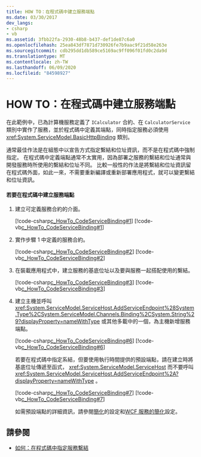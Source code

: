 ```yaml
---
title: HOW TO：在程式碼中建立服務端點
ms.date: 03/30/2017
dev_langs:
- csharp
- vb
ms.assetid: 3fbb22fa-2930-48b8-b437-def1de87c6a0
ms.openlocfilehash: 25ea843df7871d730926fe7b9aac9f21d58e263e
ms.sourcegitcommit: cdb295dd1db589ce5169ac9ff096f01fd0c2da9d
ms.translationtype: MT
ms.contentlocale: zh-TW
ms.lasthandoff: 06/09/2020
ms.locfileid: "84598927"
---
```

# <a name="how-to-create-a-service-endpoint-in-code"></a>HOW TO：在程式碼中建立服務端點
在此範例中，已為計算機服務定義了 `ICalculator` 合約、在 `CalculatorService` 類別中實作了服務，並於程式碼中定義其端點，同時指定服務必須使用 <xref:System.ServiceModel.BasicHttpBinding> 類別。  
  
 通常最佳作法是在組態中以宣告方式指定繫結和位址資訊，而不是在程式碼中強制指定。 在程式碼中定義端點通常不太實用，因為部署之服務的繫結和位址通常與開發服務時所使用的繫結和位址不同。 比較一般性的作法是將繫結和位址資訊留在程式碼外面，如此一來，不需要重新編譯或重新部署應用程式，就可以變更繫結和位址資訊。  
  
#### <a name="to-create-a-service-endpoint-in-code"></a>若要在程式碼中建立服務端點  
  
1. 建立可定義服務合約的介面。  
  
     [!code-csharp[c_HowTo_CodeServiceBinding#1](../../../../samples/snippets/csharp/VS_Snippets_CFX/c_howto_codeservicebinding/cs/source.cs#1)]
     [!code-vb[c_HowTo_CodeServiceBinding#1](../../../../samples/snippets/visualbasic/VS_Snippets_CFX/c_howto_codeservicebinding/vb/source.vb#1)]  
  
2. 實作步驟 1 中定義的服務合約。  
  
     [!code-csharp[c_HowTo_CodeServiceBinding#2](../../../../samples/snippets/csharp/VS_Snippets_CFX/c_howto_codeservicebinding/cs/source.cs#2)]
     [!code-vb[c_HowTo_CodeServiceBinding#2](../../../../samples/snippets/visualbasic/VS_Snippets_CFX/c_howto_codeservicebinding/vb/source.vb#2)]  
  
3. 在裝載應用程式中，建立服務的基底位址以及要與服務一起搭配使用的繫結。  
  
     [!code-csharp[c_HowTo_CodeServiceBinding#3](../../../../samples/snippets/csharp/VS_Snippets_CFX/c_howto_codeservicebinding/cs/source.cs#3)]
     [!code-vb[c_HowTo_CodeServiceBinding#3](../../../../samples/snippets/visualbasic/VS_Snippets_CFX/c_howto_codeservicebinding/vb/source.vb#3)]  
  
4. 建立主機並呼叫 <xref:System.ServiceModel.ServiceHost.AddServiceEndpoint%28System.Type%2CSystem.ServiceModel.Channels.Binding%2CSystem.String%29?displayProperty=nameWithType> 或其他多載中的一個，為主機新增服務端點。  
  
     [!code-csharp[c_HowTo_CodeServiceBinding#6](../../../../samples/snippets/csharp/VS_Snippets_CFX/c_howto_codeservicebinding/cs/source.cs#6)]
     [!code-vb[c_HowTo_CodeServiceBinding#6](../../../../samples/snippets/visualbasic/VS_Snippets_CFX/c_howto_codeservicebinding/vb/source.vb#6)]  
  
     若要在程式碼中指定系結，但要使用執行時間提供的預設端點，請在建立時將基底位址傳遞至函式， <xref:System.ServiceModel.ServiceHost> 而不要呼叫 <xref:System.ServiceModel.ServiceHost.AddServiceEndpoint%2A?displayProperty=nameWithType> 。  
  
     [!code-csharp[c_HowTo_CodeServiceBinding#7](../../../../samples/snippets/csharp/VS_Snippets_CFX/c_howto_codeservicebinding/cs/source.cs#7)]
     [!code-vb[c_HowTo_CodeServiceBinding#7](../../../../samples/snippets/visualbasic/VS_Snippets_CFX/c_howto_codeservicebinding/vb/source.vb#7)]  
  
     如需預設端點的詳細資訊，請參閱[簡化](../simplified-configuration.md)的設定和[WCF 服務的簡化](../samples/simplified-configuration-for-wcf-services.md)設定。  
  
## <a name="see-also"></a>請參閱

- [如何：在程式碼中指定服務繫結](../how-to-specify-a-service-binding-in-code.md)
